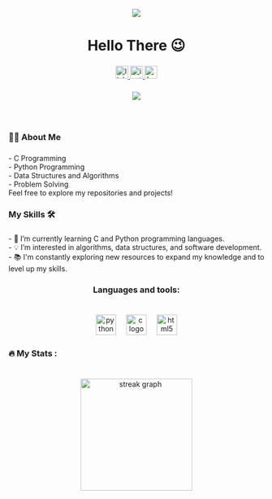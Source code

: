 <br clear="both">

<div align="center">
  <img height="" src="https://github.com/MadhavaKandala/MadhavaKandala/assets/149293303/f692bb5c-63c7-4b14-8a27-baa6071b780a"  />
</div>

###

<h1 align="center">Hello There 😉</h1>

###

<div align="center">
  <a href="https://www.linkedin.com/in/madhava-kandala-46b6182a4/" target="_blank">
    <img src="https://img.shields.io/static/v1?message=LinkedIn&logo=linkedin&label=&color=0077B5&logoColor=white&labelColor=&style=for-the-badge" height="25" alt="linkedin logo"  />
  </a>
  <a href="https://www.instagram.com/madhava_kandala/" target="_blank">
    <img src="https://img.shields.io/static/v1?message=Instagram&logo=instagram&label=&color=E4405F&logoColor=white&labelColor=&style=for-the-badge" height="25" alt="instagram logo"  />
  </a>
  <a href="https://www.hackerrank.com/profile/kpmadhava06" target="_blank">
    <img src="https://img.shields.io/static/v1?message=HackerRank&logo=hackerrank&label=&color=2EC866&logoColor=white&labelColor=&style=for-the-badge" height="25" alt="hackerrank logo"  />
  </a>
</div>

###

<div align="center">
  <img src="https://visitor-badge.laobi.icu/badge?page_id=MadhavaKandala.MadhavaKandala&left_color=darkgray&right_color=aqua&left_text=Profile%20Views"  />
</div>

###

<br clear="both">

<h3 align="left">👩‍💻  About Me</h3>

###

<p align="left">- C Programming<br>- Python Programming<br>- Data Structures and Algorithms<br>- Problem Solving<br>   Feel free to explore my repositories and projects!</p>

###

<h3 align="left">My Skills 🛠️</h3>

###

<p align="left">- 🌱 I’m currently learning C and Python programming languages.<br>- 💡 I’m interested in algorithms, data structures, and software development.<br>- 📚 I'm constantly exploring new resources to expand my knowledge and to level up my skills.</p>

###

<h3 align="center">Languages and tools:</h3>

###

<br clear="both">

<div align="center">
  <img src="https://cdn.jsdelivr.net/gh/devicons/devicon/icons/python/python-original.svg" height="40" alt="python logo"  />
  <img width="12" />
  <img src="https://cdn.jsdelivr.net/gh/devicons/devicon/icons/c/c-original.svg" height="40" alt="c logo"  />
  <img width="12" />
  <img src="https://cdn.jsdelivr.net/gh/devicons/devicon/icons/html5/html5-original.svg" height="40" alt="html5 logo"  />
</div>

###

<h3 align="left">🔥   My Stats :</h3>

###

<br clear="both">

<div align="center">
  <img src="https://streak-stats.demolab.com?user=MadhavaKandala&locale=en&mode=daily&theme=dark&hide_border=false&border_radius=5&order=3" height="220" alt="streak graph"  />
</div>

###
